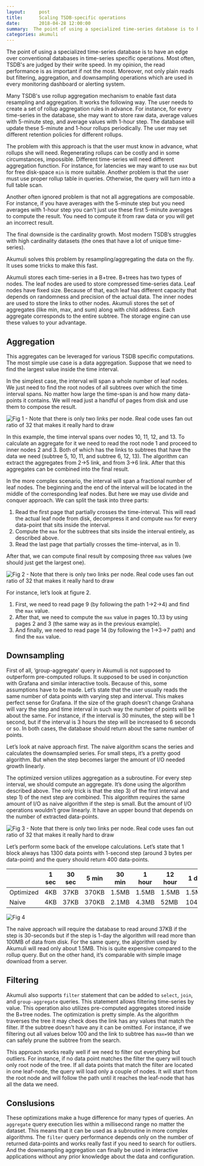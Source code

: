 ```yaml
---
layout:     post
title:      Scaling TSDB-specific operations
date:       2018-04-28 12:00:00
summary:  The point of using a specialized time-series database is to have an edge over conventional databases in time-series specific operations. Most often, TSDB's are judged by their write speed. In my opinion, the read performance is as important if not the most. Moreover, not only plain reads but...
categories: akumuli
---
```


The point of using a specialized time-series database is to have an edge over conventional databases in time-series specific operations. Most often, TSDB's are judged by their write speed. In my opinion, the read performance is as important if not the most. Moreover, not only plain reads but filtering, aggregation, and downsampling operations which are used in every monitoring dashboard or alerting system.

Many TSDB's use rollup aggregation mechanism to enable fast data resampling and aggregation. It works the following way. The user needs to create a set of rollup aggregation rules in advance. For instance, for every time-series in the database, she may want to store raw data, average values with 5-minute step, and average values with 1-hour step. The database will update these 5-minute and 1-hour rollups periodically. The user may set different retention policies for different rollups.

The problem with this approach is that the user must know in advance, what rollups she will need. Regenerating rollups can be costly and in some circumstances, impossible. Different time-series will need different aggregation function. For instance, for latencies we may want to use `max` but for free disk-space `min` is more suitable. Another problem is that the user must use proper rollup table in queries. Otherwise, the query will turn into a full table scan.

Another often ignored problem is that not all aggregations are composable. For instance, if you have averages with the 5-minute step but you need averages with 1-hour step you can't just use these first 5-minute averages to compute the result. You need to compute it from raw data or you will get an incorrect result.

The final downside is the cardinality growth. Most modern TSDB’s struggles with high cardinality datasets (the ones that have a lot of unique time-series).

Akumuli solves this problem by resampling/aggregating the data on the fly. It uses some tricks to make this fast.

Akumuli stores each time-series in a B+tree. B+trees has two types of nodes. The leaf nodes are used to store compressed time-series data. Leaf nodes have fixed size. Because of that, each leaf has different capacity that depends on randomness and precision of the actual data.
The inner nodes are used to store the links to other nodes. Akumuli stores the set of aggregates (like min, max, and sum) along with child address. Each aggregate corresponds to the entire subtree. The storage engine can use these values to your advantage.

## Aggregation

This aggregates can be leveraged for various TSDB specific computations. The most simple use case is a data aggregation. Suppose that we need to find the largest value inside the time interval.

In the simplest case, the interval will span a whole number of leaf nodes. We just need to find the root nodes of all subtrees over which the time interval spans. No matter how large the time-span is and how many data-points it contains. We will read just a handful of pages from disk and use them to compose the result.

![Fig 1 - Note that there is only two links per node. Real code uses fan out ratio of 32 that makes it really hard to draw](/images/simple-aggregation.svg)

In this example, the time interval spans over nodes 10, 11, 12, and 13. To calculate an aggregate for it we need to read the root node 1 and proceed to inner nodes 2 and 3. Both of which has the links to subtrees that have the data we need (subtree 5, 10, 11, and subtree 6, 12, 13). The algorithm can extract the aggregates from 2->5 link, and from 3->6 link. After that this aggregates can be combined into the final result.

In the more complex scenario, the interval will span a fractional number of leaf nodes. The beginning and the end of the interval will be located in the middle of the corresponding leaf nodes. But here we may use divide and conquer approach. We can split the task into three parts:

1. Read the first page that partially crosses the time-interval. This will read the actual leaf node from disk, decompress it and compute `max` for every data-point that sits inside the interval.
2. Compute the `max` for the subtrees that sits inside the interval entirely, as described above.
3. Read the last page that partially crosses the time-interval, as in 1).

After that, we can compute final result by composing three `max` values (we should just get the largest one).

![Fig 2 - Note that there is only two links per node. Real code uses fan out ratio of 32 that makes it really hard to draw](/images/generic-aggregation.svg)

For instance, let’s look at figure 2.

1. First, we need to read page 9 (by following the path 1->2->4) and find the `max` value.
2. After that, we need to compute the `max` value in pages 10..13 by using pages 2 and 3 (the same way as in the previous example).
3. And finally, we need to read page 14 (by following the 1->3->7 path) and find the `max` value.

## Downsampling

First of all, ‘group-aggregate’ query in Akumuli is not supposed to outperform pre-computed rollups. It supposed to be used in conjunction with Grafana and similar interactive tools. Because of this, some assumptions have to be made. Let’s state that the user usually reads the same number of data points with varying step and interval. This makes perfect sense for Grafana. If the size of the graph doesn’t change Grahana will vary the step and time interval in such way the number of points will be about the same. For instance, if the interval is 30 minutes, the step will be 1 second, but if the interval is 3 hours the step will be increased to 6 seconds or so. In both cases, the database should return about the same number of points.

Let’s look at naive approach first. The naive algorithm scans the series and calculates the downsampled series. For small steps, it’s a pretty good algorithm. But when the step becomes larger the amount of I/O needed growth linearly.

The optimized version utilizes aggregation as a subroutine. For every step interval, we should compute an aggregate. It’s done using the algorithm described above. The only trick is that the step 3) of the first interval and step 1) of the next step are combined. This algorithm requires the same amount of I/O as naive algorithm if the step is small. But the amount of I/O operations wouldn’t grow linearly. It have an upper bound that depends on the number of extracted data-points.

![Fig 3 - Note that there is only two links per node. Real code uses fan out ratio of 32 that makes it really hard to draw](/images/downsampling.svg)

Let’s perform some back of the envelope calculations. Let’s state that 1 block always has 1300 data points with 1-second step (around 3 bytes per data-point) and the query should return 400 data-points. 

|         |1 sec|30 sec|5 min|30 min| 1 hour|12 hour|1 day|
|---------|-----|------|-----|------|-------|-------|-----|
|Optimized|  4KB|  37KB|370KB| 1.5MB|  1.5MB|  1.5MB|1.5MB|
|Naive    |  4KB|	 37KB|370KB| 2.1MB|	 4.3MB|   52MB|104MB|

![Fig 4](/images/downsampl-perf-chart.png)

The naive approach will require the database to read around 37KB if the step is 30-seconds but if the step is 1-day the algorithm will read more than 100MB of data from disk. For the same query, the algorithm used by Akumuli will read only about 1.5MB. This is quite expensive compared to the rollup query. But on the other hand, it’s comparable with simple image download from a server.

## Filtering

Akumuli also supports `filter` statement that can be added to `select`, `join`, and `group-aggregate` queries. This statement allows filtering time-series by value. This operation also utilizes pre-computed aggregates stored inside the B+tree nodes. The optimization is pretty simple. As the algorithm traverses the tree it may check does the link has any values that match the filter. If the subtree doesn't have any it can be omitted. For instance, if we filtering out all values below 100 and the link to subtree has `max=90` than we can safely prune the subtree from the search.

This approach works really well if we need to filter out everything but outliers. For instance, if no data point matches the filter the query will touch only root node of the tree. If all data points that match the filter are located in one leaf-node, the query will load only a couple of nodes. It will start from the root node and will follow the path until it reaches the leaf-node that has all the data we need.

## Conslusions

These optimizations make a huge difference for many types of queries. An `aggregate` query execution lies within a millisecond range no matter the dataset. This means that it can be used as a subroutine in more complex algorithms. The `filter` query performance depends only on the number of returned data-points and works really fast if you need to search for outliers. And the downsampling aggregation can finally be used in interactive applications without any prior knowledge about the data and configuration.
